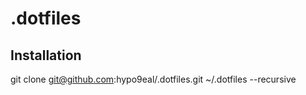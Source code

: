 .dotfiles
=========

Installation
------------

  git clone git@github.com:hypo9eal/.dotfiles.git ~/.dotfiles --recursive

